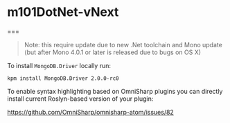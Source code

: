 # m101DotNet-vNext
===

> Note: this require update due to new .Net toolchain and Mono update (but after Mono 4.0.1 or later is released due to bugs on OS X)

To install `MongoDB.Driver` locally run:

```
kpm install MongoDB.Driver 2.0.0-rc0
```

To enable syntax highlighting based on OmniSharp plugins you can directly install current Roslyn-based version of your plugin:

https://github.com/OmniSharp/omnisharp-atom/issues/82
